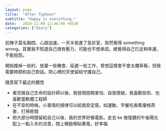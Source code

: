 ```yaml
---
layout: page
title:  "After Typhoon"
subtitle: "Happy is everything."
date:   2024-12-08 12:46:00 +0530
categories: ["diary"]
---
```

前陣子莫名胸悶、心跳加速。一天半夜進了急診室，突然覺得 something wrong。其實我不知道自己很有壓力，可能也不想承認。總覺得自己已足夠幸運，不能抱怨。

開始推掉一些約、放棄一些機會、延遲一些工作，曾想這樣會不會太爛草莓，但我需要時間和自己對話。把心裡的天使留給守護自己。

隨意寫下最近的體悟
- 看完做自己生命的設計師以後，我發現拔開害怕、自我懷疑，我喜歡技術、也喜歡當軟體工程師
- 在不安的時候，小事情的規律可以給我安定感。如運動、早餐吃香蕉優格燕麥、打掃房間
- 把大部分時間留給自己以後，我的世界好像電影。走去 ke 做復健的午後陽光配上一點入冬的涼意，閉上眼臉頰貼著風，好幸福

